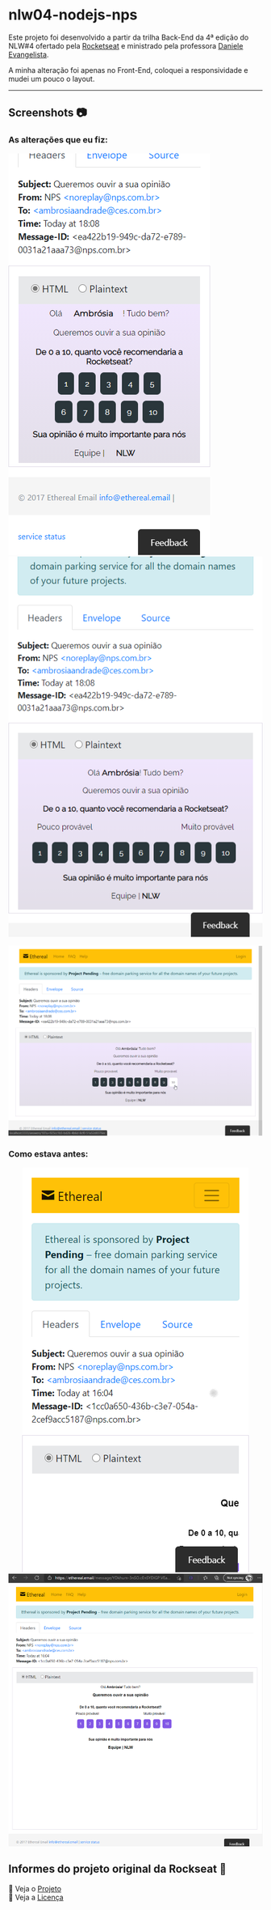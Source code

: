 # nlw04-nodejs-nps

Este projeto foi desenvolvido a partir da trilha Back-End da 4ª edição do NLW#4 ofertado pela [Rocketseat] e ministrado pela professora [Daniele Evangelista][danileao]. 

A minha alteração foi apenas no Front-End, coloquei a responsividade e mudei um pouco o layout. 

------------------------------------------

## Screenshots :camera:

### As alterações que eu fiz:

<p align="center">
  <p align="inline">
    <img src="/img/Shot%200001.png">
    &nbsp;
    <img src="/img/Shot%200002.png">
  </p>
  <img src="/img/Shot%200004.png">
</p>

### Como estava antes: 

<p align="center">
  <img src="/img/nlw4-mobile.png">
  <img src="/img/nlw4-desktop.png">
</p>


## Informes do projeto original da Rockseat :rocket:

:file_folder:&nbsp;Veja o [Projeto][project] <br />
:page_facing_up:&nbsp;Veja a [Licença][license]

<!-- Markdown link & img dfn's -->
[project]:https://github.com/rocketseat-education/nlw-04-nodejs
[license]:https://github.com/rocketseat-education/nlw-04-nodejs/blob/main/LICENSE.md
[danileao]:https://github.com/danileao
[Rocketseat]:https://github.com/rocketseat-education
